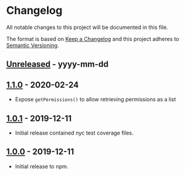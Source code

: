 # Changelog
All notable changes to this project will be documented in this file.

The format is based on [Keep a Changelog](http://keepachangelog.com/)
and this project adheres to [Semantic Versioning](http://semver.org/).

[Unreleased]: https://github.com/digipolisantwerp/authz_module_nodejs/compare/v1.0.0...HEAD
## [Unreleased] - yyyy-mm-dd


[1.1.0]: https://github.com/digipolisantwerp/authz_module_nodejs/tree/v1.0.1
## [1.1.0] - 2020-02-24

- Expose `getPermissions()` to allow retrieving permissions as a list

[1.0.1]: https://github.com/digipolisantwerp/authz_module_nodejs/tree/v1.0.1
## [1.0.1] - 2019-12-11

- Initial release contained nyc test coverage files.

[1.0.0]: https://github.com/digipolisantwerp/authz_module_nodejs/tree/v1.0.0
## [1.0.0] - 2019-12-11

- Initial release to npm.
